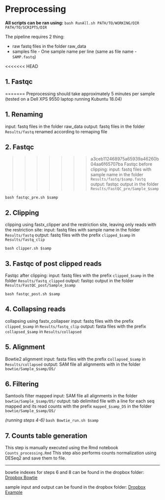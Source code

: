 # Preprocessing

**All scripts can be ran using:**
`bash RunAll.sh PATH/TO/WORKING/DIR PATH/TO/SCRIPTS/DIR`

The pipeline requires 2 thing:
- raw fastq files in the folder raw_data
- samples file - One sample name per line (same as file name - `SAMP.fastq`) 

<<<<<<< HEAD
## 1. Fastqc
=======
Preprocessing should take approximately 5 minutes per sample (tested on a Dell XPS 9550 laptop running Kubuntu 18.04)

## 1. Renaming
input: fastq files in the folder raw_data
output: fastq files in the folder `Results/fastq` renamed according to remaping file

## 2. Fastqc
>>>>>>> a3ceb112468975a65939a46260b04aa6f65707ba
Fastqc before clipping:
input: fastq files with sample name in the folder `Results/fastq/$samp.fastq`
output: fastqc output in the folder `Results/FastQC_pre/Sample_$samp`

`bash fastqc_pre.sh $samp`

## 2. Clipping
clipping using fastx_clipper and the restriction site, leaving only reads with the restriction site:
input: fastq files with sample name in the folder `Results/fastq`
output: fastq files with the prefix `clipped_$samp` in `Results/fastq_clip`

`bash clipper.sh $samp`

## 3. Fastqc of post clipped reads
Fastqc after clipping:
input: fastq files with the prefix `clipped_$samp` in the folder `Results/fastq_clipped`
output: fastqc output in the folder `Results/FastQC_post/Sample_$samp`

`bash fastqc_post.sh $samp`

## 4. Collapsing reads
collapsing using fastx_collapser
input: fastq files with the prefix `clipped_$samp` in `Results/fastq_clip`
output: fasta files with the prefix `collapsed_$samp` in `Results/collapsed`

## 5. Alignment
Bowtie2 alignment
input: fasta files with the prefix c`ollapsed_$samp` in `Results/collapsed`
output: SAM file all alignments with in the folder `bowtie/Sample_$samp/D5/`

## 6. Filtering
Samtools filter mapped
input: SAM file all alignments in the folder `bowtie/Sample_$samp/D5/`
output: tab delimited file with a line for each seq mapped and its read counts with the prefix `mapped_$samp_D5` in the folder `bowtie/Sample_$samp/D5/`

*(running steps 4-6)*
`bash Bowtie_run.sh $samp`

## 7. Counts table generation
This step is manually executed using the Rmd notebook `Counts_processing.Rmd`
This step also performs counts normalization using DESeq2 and save them to file.

-------------

bowtie indexes for steps 6 and 8 can be found in the dropbox folder:
[Dropbox Bowtie](https://www.dropbox.com/sh/9kbei6qvwkbbtam/AACA3az8v1Ie-wq446Yp8w52a?dl=0)

sample input and output can be found in the dropbox folder:
[Dropbox Example](https://www.dropbox.com/s/0wlx800a9c3nseq/Results.tar.gz?dl=0)